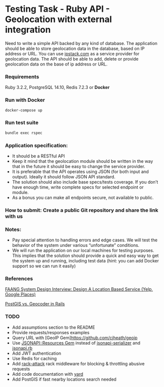 # Testing Task - Ruby API - Geolocation with external integration

Need to write a simple API backed by any kind of database. The application should be able to store geolocation data in the database, based on IP address or URL. You can use [ipstack.com](https://ipstack.com/) as a service provider for geolocation data. The API should be able to add, delete or provide geolocation data on the base of ip address or URL.

### Requirements

Ruby 3.2.2, PostgreSQL 14.10, Redis 7.2.3 or **Docker**

### Run with Docker

```bash
docker-compose up
```

### Run test suite

```bash
bundle exec rspec
```

### Application specification:

- It should be a RESTful API
- Keep it mind that the geolocation module should be written in the way that in the future it should be easy to change the service provider.
- It is preferable that the API operates using JSON (for both input and output). Ideally it should follow JSON API standard.
- The solution should also include base specs/tests coverage. If you don’t have enough time, write complete specs for selected endpoint or module.
- As a bonus you can make all endpoints secure, not available to public.

### How to submit: Create a public Git repository and share the link with us

### Notes:

- Pay special attention to handling errors and edge cases. We will test the behavior of the system under various “unfortunate” conditions.
- We will run the application on our local machines for testing purposes. This implies that the solution should provide a quick and easy way to get the system up and running, including test data (hint: you can add Docker support so we can run it easily)

### References

[FAANG System Design Interview: Design A Location Based Service (Yelp, Google Places)](https://www.youtube.com/watch?v=M4lR_Va97cQ)

[PostGIS vs. Geocoder in Rails](https://pganalyze.com/blog/postgis-rails-geocoder)

### TODO

- Add assumptions section to the README
- Provide requests/responses examples
- Query URL with [GeoIP Gem]https://github.com/cjheath/geoip
- Use [JSONAPI::Resources Gem](https://jsonapi-resources.com/) instead of [jsonapi-serializer](https://github.com/jsonapi-serializer/jsonapi-serializer) and [jsonapi.rb](https://github.com/stas/jsonapi.rb)
- Add JWT authentication
- Use Redis for caching
- Add [rack-attack](https://github.com/rack/rack-attack) rack middleware for blocking & throttling abusive requests
- Add code documentation with [yard](https://github.com/lsegal/yard)
- Add PostGIS if fast nearby locations search needed
